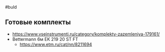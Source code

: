 #buld 

## Готовые комплекты
- https://www.vseinstrumenti.ru/category/komplekty-zazemleniya-179161/
- Bettermann 6м EK 219 20 ST FT
	- https://www.etm.ru/cat/nn/8211694